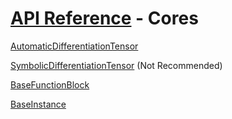 # [API Reference](../API.md) - Cores

[AutomaticDifferentiationTensor](Cores/AutomaticDifferentiationTensor.md)

[SymbolicDifferentiationTensor](Cores/SymbolicDifferentiationTensor.md) (Not Recommended)

[BaseFunctionBlock](Cores/BaseFunctionBlock.md)

[BaseInstance](Cores/BaseInstance.md)
